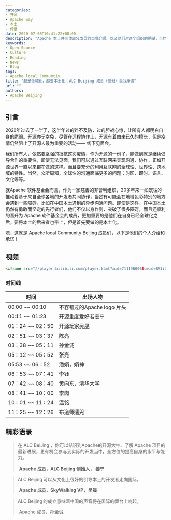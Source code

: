 ```yaml
---
categories:
- 开源
- Apache way
- 本土
- 传播
date: 2020-07-05T10:41:22+08:00
description: "Apache 本土共同体部分成员的自我介绍，以及他们对这个组织的期望，当然了现在做的事情也非常值得说明。"
keywords:
- Open Source
- Culture
- Reading
- News
- Blog
tags:
- Apache local Communtiy 
title: "越是全球化，越要本土化：ALC Beijing 成员（部分）自我承诺"
url: ""
authors:
- Apache Beijing
---
```


## 引言

2020年过去了一半了，这半年过的猝不及防，过的胆战心惊，让所有人都明白自身的脆弱。开源亦无幸免，尽管在远程协作上，开源有着由来已久的擅长，但是疫情仍然阻止了开源人最为重要的活动—— 线下见面会。

我们所有人，依然要坚强的抵抗这次疫情，作为开源的一份子，能做到就是继续倡导合作的重要性，即使无法见面，我们可以通过互联网来实现沟通、协作，正如开源世界一直以来都在做的这样。而且要充分的利用互联网的全球性、世界性、跨地域的特性。当然，众所周知，全球性的沟通面临更多的问题：时区、即时、语言、文化等等。

就Apache 软件基金会而言，作为一家慈善的非营利组织，20多年来一如既往的推动着基于来自全球各地的开发者共同协作，当然有可能会在地域色彩特别的地方会遇到一些障碍，比如在中国本土遇到的异步沟通问题。即使是这样，在中国本土仍然有勇敢而坚定的先行者们，他们不仅以身作则，突破了很多障碍，而且还顺利的晋升为 Apache 软件基金会的成员，更加重要的是他们在自身已经全球化之后，要将本土的后来者也带上，但是首先要做的是本土化。

嗯，这就是 Apache local Community Beijing 成员们，以下是他们的个人介绍和承诺！

## 视频

```html
<iframe src="//player.bilibili.com/player.html?aid=711196006&bvid=BV1iD4y1Q7bf&cid=208784050&page=1" scrolling="no" border="0" frameborder="no" framespacing="0" allowfullscreen="true"> </iframe>
```

### 时间线

| 时间              | 出场人物                   |
| ----------------- | -------------------------- |
| 00:00 ~~ 00:10    | 不容错过的Apache logo 片头 |
| 00:11 ~~ 01:23    | 开源重度爱好者姜宁         |
| 01：24 ~~ 02：50  | 开源玩家吴晟               |
| 02：51 ~~ 03：37  | 陈亮                       |
| 03：38 ~~ 05：11  | 孙金诚                     |
| 05：12 ~~  05：52 | 张亮                       |
| 05:53 ~~ 06：52   | 潘娟，娟神                 |
| 06：53 ~~ 07：41  | 李钰                       |
| 07：42  ~~ 08：40 | 黄向东，清华大学           |
| 08：41 ~~ 10：00  | 李岗                       |
| 10：01 ~~ 11：24  | 温铭                       |
| 11：25 ~~ 12：26  | 布道师适兕                 |



## 精彩语录

>  在 ALC BeiJing ，你可以结识到Apache的开源大牛、了解 Apache 项目的最新进展，更有机会参与到实际的开发当中，全方位的提高自身的水平与能力。
>
> ​                     **Apache 成员，ALC Beijing 创始人， 姜宁**

> ALC Beijing 可以从文化上很好的引导本土的开发者走向国际。
>
> ​                  **Apache 成员，SkyWalking VP，吴晟**

> ALC  Beijing 的成立意味着中国的声音将在国际的舞台上响起。
>
> ​                          Apache 成员，孙金诚

